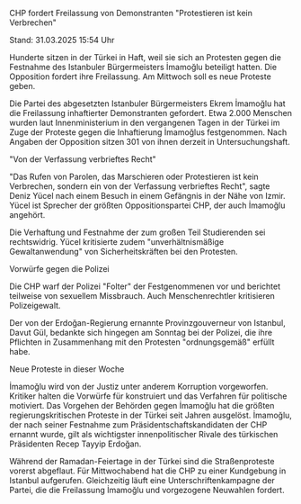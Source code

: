 
CHP fordert Freilassung von Demonstranten
"Protestieren ist kein Verbrechen"


Stand: 31.03.2025 15:54 Uhr


Hunderte sitzen in der Türkei in Haft, weil sie sich an Protesten gegen die Festnahme des Istanbuler Bürgermeisters İmamoğlu beteiligt hatten. Die Opposition fordert ihre Freilassung. Am Mittwoch soll es neue Proteste geben. 



Die Partei des abgesetzten Istanbuler Bürgermeisters Ekrem İmamoğlu hat die Freilassung inhaftierter Demonstranten gefordert. Etwa 2.000 Menschen wurden laut Innenministerium in den vergangenen Tagen in der Türkei im Zuge der Proteste gegen die Inhaftierung İmamoğlus festgenommen. Nach Angaben der Opposition sitzen 301 von ihnen derzeit in Untersuchungshaft.

"Von der Verfassung verbrieftes Recht"


"Das Rufen von Parolen, das Marschieren oder Protestieren ist kein Verbrechen, sondern ein von der Verfassung verbrieftes Recht", sagte Deniz Yücel nach einem Besuch in einem Gefängnis in der Nähe von Izmir. Yücel ist Sprecher der größten Oppositionspartei CHP, der auch İmamoğlu angehört.


Die Verhaftung und Festnahme der zum großen Teil Studierenden sei rechtswidrig. Yücel kritisierte zudem "unverhältnismäßige Gewaltanwendung" von Sicherheitskräften bei den Protesten.

Vorwürfe gegen die Polizei


Die CHP warf der Polizei "Folter" der Festgenommenen vor und berichtet teilweise von sexuellem Missbrauch. Auch Menschenrechtler kritisieren Polizeigewalt.


Der von der Erdoğan-Regierung ernannte Provinzgouverneur von Istanbul, Davut Gül, bedankte sich hingegen am Sonntag bei der Polizei, die ihre Pflichten in Zusammenhang mit den Protesten "ordnungsgemäß" erfüllt habe.

Neue Proteste in dieser Woche


İmamoğlu wird von der Justiz unter anderem Korruption vorgeworfen. Kritiker halten die Vorwürfe für konstruiert und das Verfahren für politische motiviert. Das Vorgehen der Behörden gegen İmamoğlu hat die größten regierungskritischen Proteste in der Türkei seit Jahren ausgelöst. İmamoğlu, der nach seiner Festnahme zum Präsidentschaftskandidaten der CHP ernannt wurde, gilt als wichtigster innenpolitischer Rivale des türkischen Präsidenten Recep Tayyip Erdoğan.


Während der Ramadan-Feiertage in der Türkei sind die Straßenproteste vorerst abgeflaut. Für Mittwochabend hat die CHP zu einer Kundgebung in Istanbul aufgerufen. Gleichzeitig läuft eine Unterschriftenkampagne der Partei, die die Freilassung İmamoğlu und vorgezogene Neuwahlen fordert.

